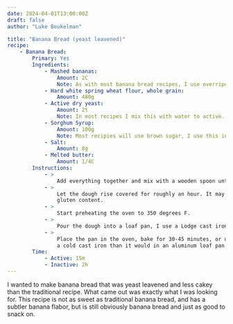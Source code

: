 ```yaml
---
date: 2024-04-01T13:00:00Z
draft: false
author: "Luke Beukelman"

title: "Banana Bread (yeast leavened)"
recipe:
    - Banana Bread:
        Primary: Yes
        Ingredients:
            - Mashed bananas:
                Amount: 2C
                Note: As with most banana bread recipes, I use overripe bananas
            - Hard white spring wheat flour, whole grain:
                Amount: 480g
            - Active dry yeast:
                Amount: 2t
                Note: In most recipes I mix this with water to active. I just throw it in the dough in this one.
            - Sorghum Syrup:
                Amount: 100g
                Note: Most recipies will use brown sugar, I use this instead. You could substitute 80g brown sugar and 20g water.
            - Salt:
                Amount: 8g
            - Melted butter:
                Amount: 1/4C
        Instructions:
            - >
                Add everything together and mix with a wooden spoon until it becomes difficult.
            - >
                Let the dough rise covered for roughly an hour. It may not appear to rise much due to the low
                gluten content.
            - > 
                Start preheating the oven to 350 degrees F.
            - >
                Pour the dough into a loaf pan, I use a Lodge cast iron pan for this.
            - >
                Place the pan in the oven, bake for 30-45 minutes, or until percieved as baked. It takes longer in
                a cold cast iron than it would in an aluminum loaf pan.
        Time:
            - Active: 15m
            - Inactive: 2h
---
```


I wanted to make banana bread that was yeast leavened and less cakey than the traditional recipe. What came out was exactly what I was looking for.
This recipe is not as sweet as traditional banana bread, and has a subtler banana flabor, but is still obviously banana bread and just as good to
snack on.
